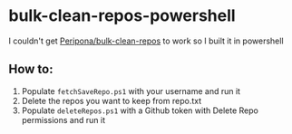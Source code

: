 # bulk-clean-repos-powershell
I couldn't get [Peripona/bulk-clean-repos](https://github.com/Peripona/bulk-clean-repos) to work so I built it in powershell

## How to:

1. Populate `fetchSaveRepo.ps1` with your username and run it
2. Delete the repos you want to keep from repo.txt
3. Populate `deleteRepos.ps1` with a Github token with Delete Repo permissions and run it
